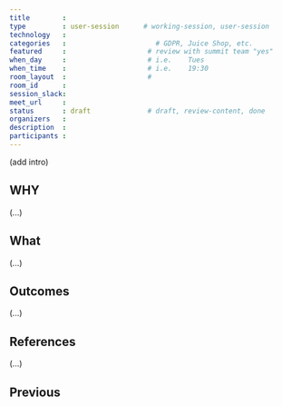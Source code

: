 ```yaml
---
title        :
type         : user-session      # working-session, user-session
technology   :
categories   :                      # GDPR, Juice Shop, etc.
featured     :                    # review with summit team "yes"
when_day     :                    # i.e.    Tues
when_time    :                    # i.e.    19:30
room_layout  :                    #
room_id      :
session_slack: 
meet_url     : 
status       : draft              # draft, review-content, done
organizers   :
description  :
participants :
---
```


(add intro)

## WHY

(...)

## What

(...)

## Outcomes

(...)

## References

(...)


## Previous
